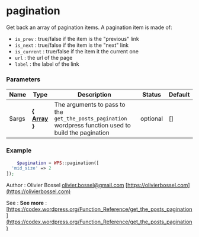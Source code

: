 # pagination

Get back an array of pagination items. A pagination item is made of:
- `is_prev` : true/false if the item is the "previous" link
- `is_next` : true/false if the item is the "next" link
- `is_current` : true/false if the item it the current one
- `url` : the url of the page
- `label` : the label of the link



### Parameters
Name  |  Type  |  Description  |  Status  |  Default
------------  |  ------------  |  ------------  |  ------------  |  ------------
$args  |  **{ [Array](http://php.net/manual/en/language.types.array.php) }**  |  The arguments to pass to the `get_the_posts_pagination` wordpress function used to build the pagination  |  optional  |  []

### Example
```php
	$pagination = WPS::pagination([
  'mid_size' => 2
]);
```
Author : Olivier Bossel [olivier.bossel@gmail.com](mailto:olivier.bossel@gmail.com) [https://olivierbossel.com](https://olivierbossel.com)

See : **See more** : [https://codex.wordpress.org/Function_Reference/get_the_posts_pagination](https://codex.wordpress.org/Function_Reference/get_the_posts_pagination)